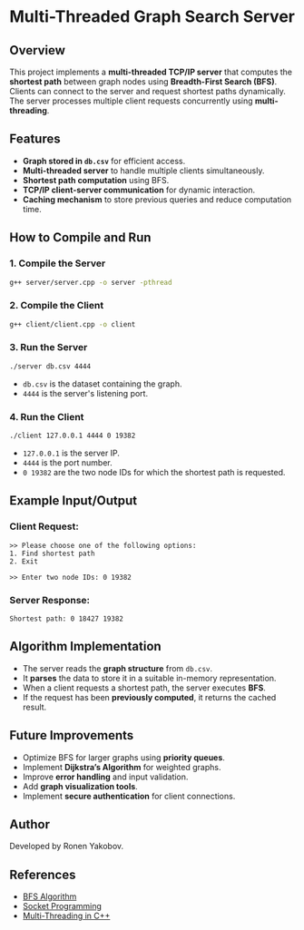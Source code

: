 # Multi-Threaded Graph Search Server

## Overview
This project implements a **multi-threaded TCP/IP server** that computes the **shortest path** between graph nodes using **Breadth-First Search (BFS)**. Clients can connect to the server and request shortest paths dynamically. The server processes multiple client requests concurrently using **multi-threading**.

## Features
- **Graph stored in `db.csv`** for efficient access.
- **Multi-threaded server** to handle multiple clients simultaneously.
- **Shortest path computation** using BFS.
- **TCP/IP client-server communication** for dynamic interaction.
- **Caching mechanism** to store previous queries and reduce computation time.


## How to Compile and Run

### **1. Compile the Server**
```bash
g++ server/server.cpp -o server -pthread
```

### **2. Compile the Client**
```bash
g++ client/client.cpp -o client
```

### **3. Run the Server**
```bash
./server db.csv 4444
```
- `db.csv` is the dataset containing the graph.
- `4444` is the server's listening port.

### **4. Run the Client**
```bash
./client 127.0.0.1 4444 0 19382
```
- `127.0.0.1` is the server IP.
- `4444` is the port number.
- `0 19382` are the two node IDs for which the shortest path is requested.

## Example Input/Output
### **Client Request:**
```
>> Please choose one of the following options:
1. Find shortest path
2. Exit

>> Enter two node IDs: 0 19382
```
### **Server Response:**
```
Shortest path: 0 18427 19382
```

## Algorithm Implementation
- The server reads the **graph structure** from `db.csv`.
- It **parses** the data to store it in a suitable in-memory representation.
- When a client requests a shortest path, the server executes **BFS**.
- If the request has been **previously computed**, it returns the cached result.

## Future Improvements
- Optimize BFS for larger graphs using **priority queues**.
- Implement **Dijkstra’s Algorithm** for weighted graphs.
- Improve **error handling** and input validation.
- Add **graph visualization tools**.
- Implement **secure authentication** for client connections.

## Author
Developed by Ronen Yakobov.

## References
- [BFS Algorithm](https://en.wikipedia.org/wiki/Breadth-first_search)
- [Socket Programming](https://beej.us/guide/bgnet/)
- [Multi-Threading in C++](https://www.geeksforgeeks.org/multithreading-in-cpp/)


